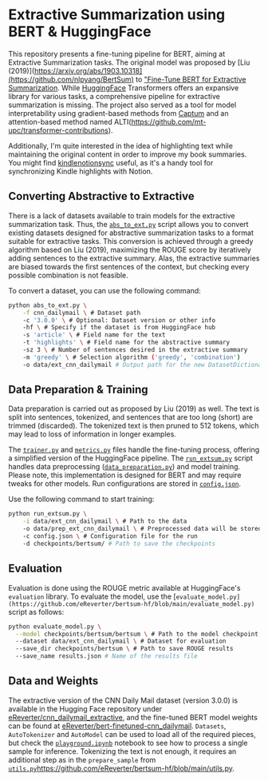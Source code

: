 # Extractive Summarization using BERT & HuggingFace

This repository presents a fine-tuning pipeline for BERT, aiming at Extractive Summarization tasks. The original model was proposed by [Liu (2019)](https://arxiv.org/abs/1903.10318](https://github.com/nlpyang/BertSum) to ["Fine-Tune BERT for Extractive Summarization](https://arxiv.org/abs/1903.10318). While [HuggingFace](https://huggingface.co/) Transformers offers an expansive library for various tasks, a comprehensive pipeline for extractive summarization is missing. 
The project also served as a tool for model interpretability using gradient-based methods from [Captum](https://github.com/pytorch/captum) and an attention-based method named ALTI(https://github.com/mt-upc/transformer-contributions).

Additionally, I'm quite interested in the idea of highlighting text while maintaining the original content in order to improve my book summaries. You might find [kindlenotionsync](https://github.com/eReverter/kindlenotionsync) useful, as it's a handy tool for synchronizing Kindle highlights with Notion.

## Converting Abstractive to Extractive

There is a lack of datasets available to train models for the extractive summarization task. Thus, the [`abs_to_ext.py`](https://github.com/eReverter/bertsum-hf/blob/main/abs_to_ext.py) script allows you to convert existing datasets designed for abstractive summarization tasks to a format suitable for extractive tasks. This conversion is achieved through a greedy algorithm based on Liu (2019), maximizing the ROUGE score by iteratively adding sentences to the extractive summary. Alas, the extractive summaries are biased towards the first sentences of the context, but checking every possible combination is not feasible.

To convert a dataset, you can use the following command:

```bash
python abs_to_ext.py \
    -f cnn_dailymail \ # Dataset path
    -c '3.0.0' \ # Optional: Dataset version or other info
    -hf \ # Specify if the dataset is from HuggingFace hub
    -s 'article' \ # Field name for the text
    -t 'highlights' \ # Field name for the abstractive summary
    -sz 3 \ # Number of sentences desired in the extractive summary
    -m 'greedy' \ # Selection algorithm ('greedy', 'combination')
    -o data/ext_cnn_dailymail # Output path for the new DatasetDictionary
```

## Data Preparation & Training

Data preparation is carried out as proposed by Liu (2019) as well. The text is split into sentences, tokenized, and sentences that are too long (short) are trimmed (discarded). The tokenized text is then pruned to 512 tokens, which may lead to loss of information in longer examples.

The [`trainer.py`](https://github.com/eReverter/bertsum-hf/blob/main/src/trainer.py) and [`metrics.py`](https://github.com/eReverter/bertsum-hf/blob/main/src/metrics.py) files handle the fine-tuning process, offering a simplified version of the HuggingFace pipeline. The [`run_extsum.py`](https://github.com/eReverter/bertsum-hf/blob/main/run_extsum.py) script handles data preprocessing ([`data_preparation.py`](https://github.com/eReverter/bertsum-hf/blob/main/src/data_preparation.py)) and model training. Please note, this implementation is designed for BERT and may require tweaks for other models. Run configurations are stored in [`config.json`](https://github.com/eReverter/bertsum-hf/blob/main/configs/config.json).

Use the following command to start training:

```bash
python run_extsum.py \
    -i data/ext_cnn_dailymail \ # Path to the data
    -o data/prep_ext_cnn_dailymail \ # Preprocessed data will be stored here
    -c config.json \ # Configuration file for the run
    -d checkpoints/bertsum/ # Path to save the checkpoints
```

## Evaluation

Evaluation is done using the ROUGE metric available at HuggingFace's `evaluation` library. To evaluate the model, use the [`evaluate_model.py](https://github.com/eReverter/bertsum-hf/blob/main/evaluate_model.py)` script as follows:

```bash
python evaluate_model.py \
  --model checkpoints/bertsum/bertsum \ # Path to the model checkpoint
  --dataset data/ext_cnn_dailymail \ # Dataset for evaluation
  --save_dir checkpoints/bertsum \ # Path to save ROUGE results
  --save_name results.json # Name of the results file
```

## Data and Weights
The extractive version of the CNN Daily Mail dataset (version 3.0.0) is available in the Hugging Face repository under [eReverter/cnn_dailymail_extractive](https://huggingface.co/datasets/eReverter/cnn_dailymail_extractive), and the fine-tuned BERT model weights can be found at [eReverter/bert-finetuned-cnn_dailymail](https://huggingface.co/eReverter/bert-finetuned-cnn_dailymail). `Datasets`, `AutoTokenizer` and `AutoModel` can be used to load all of the required pieces, but check the [`playground.ipynb`](https://github.com/eReverter/bertsum-hf/blob/main/playground.ipynb) notebook to see how to process a single sample for inference. Tokenizing the text is not enough, it requires an additional step as in the `prepare_sample` from [`utils.py`](https://github.com/eReverter/bertsum-hf/blob/main/utils.py)https://github.com/eReverter/bertsum-hf/blob/main/utils.py.
